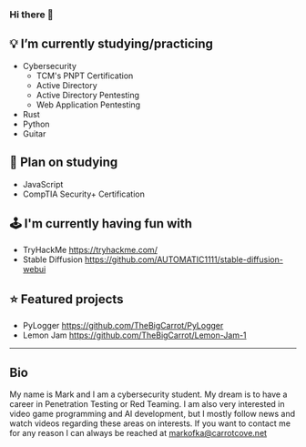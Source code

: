 ### Hi there 👋

## 💡 I’m currently studying/practicing
- Cybersecurity
  - TCM's PNPT Certification
  - Active Directory
  - Active Directory Pentesting
  - Web Application Pentesting
- Rust
- Python
- Guitar

## 🌱 Plan on studying
- JavaScript
- CompTIA Security+ Certification

## 🕹 I'm currently having fun with
- TryHackMe https://tryhackme.com/
- Stable Diffusion https://github.com/AUTOMATIC1111/stable-diffusion-webui

## ⭐ Featured projects
- PyLogger https://github.com/TheBigCarrot/PyLogger
- Lemon Jam https://github.com/TheBigCarrot/Lemon-Jam-1

---

## Bio
My name is Mark and I am a cybersecurity student. My dream is to have a career in Penetration Testing or Red Teaming. I am also very interested in video game programming and AI development, but I mostly follow news and watch videos regarding these areas on interests. If you want to contact me for any reason I can always be reached at markofka@carrotcove.net
